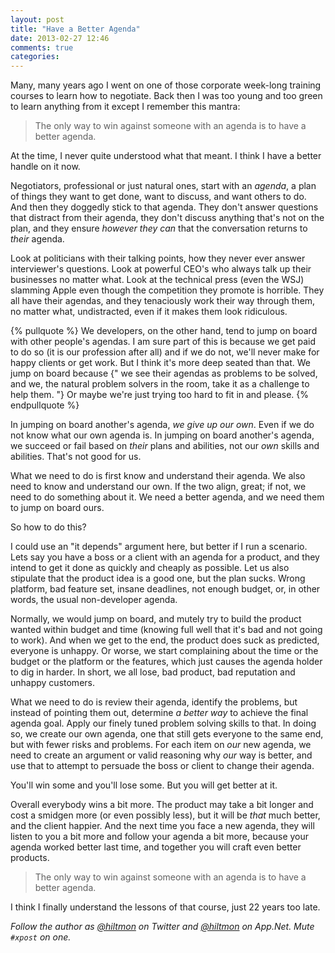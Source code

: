 ```yaml
---
layout: post
title: "Have a Better Agenda"
date: 2013-02-27 12:46
comments: true
categories: 
---
```


Many, many years ago I went on one of those corporate week-long training courses to learn how to negotiate. Back then I was too young and too green to learn anything from it except I remember this mantra:

> The only way to win against someone with an agenda is to have a better agenda.

At the time, I never quite understood what that meant. I think I have a better handle on it now.

Negotiators, professional or just natural ones, start with an *agenda*, a plan of things they want to get done, want to discuss, and want others to do. And then they doggedly stick to that agenda. They don't answer questions that distract from their agenda, they don't discuss anything that's not on the plan, and they ensure *however they can* that the conversation returns to *their* agenda.

Look at politicians with their talking points, how they never ever answer interviewer's questions. Look at powerful CEO's who always talk up their businesses no matter what. Look at the technical press (even the WSJ) slamming Apple even though the competition they promote is horrible. They all have their agendas, and they tenaciously work their way through them, no matter what, undistracted, even if it makes them look ridiculous.

{% pullquote %}
We developers, on the other hand, tend to jump on board with other people's agendas. I am sure part of this is because we get paid to do so (it is our profession after all) and if we do not, we'll never make for happy clients or get work. But I think it's more deep seated than that. We jump on board because {" we see their agendas as problems to be solved, and we, the natural problem solvers in the room, take it as a challenge to help them. "} Or maybe we're just trying too hard to fit in and please.
{% endpullquote %}

In jumping on board another's agenda, *we give up our own*. Even if we do not know what our own agenda is. In jumping on board another's agenda, we succeed or fail based on *their* plans and abilities, not our *own* skills and abilities. That's not good for us.

What we need to do is first know and understand their agenda. We also need to know and understand our own. If the two align, great; if not, we need to do something about it. We need a better agenda, and we need them to jump on board ours.

So how to do this?

I could use an "it depends" argument here, but better if I run a scenario. Lets say you have a boss or a client with an agenda for a product, and they intend to get it done as quickly and cheaply as possible. Let us also stipulate that the product idea is a good one, but the plan sucks. Wrong platform, bad feature set, insane deadlines, not enough budget, or, in other words, the usual non-developer agenda.

Normally, we would jump on board, and mutely try to build the product wanted within budget and time (knowing full well that it's bad and not going to work). And when we get to the end, the product does suck as predicted, everyone is unhappy. Or worse, we start complaining about the time or the budget or the platform or the features, which just causes the agenda holder to dig in harder. In short, we all lose, bad product, bad reputation and unhappy customers.

What we need to do is review their agenda, identify the problems, but instead of pointing them out, determine *a better way* to achieve the final agenda goal. Apply our finely tuned problem solving skills to that. In doing so, we create our own agenda, one that still gets everyone to the same end, but with fewer risks and problems. For each item on *our* new agenda, we need to create an argument or valid reasoning why *our* way is better, and use that to attempt to persuade the boss or client to change their agenda.

You'll win some and you'll lose some. But you will get better at it.

Overall everybody wins a bit more. The product may take a bit longer and cost a smidgen more (or even possibly less), but it will be *that* much better, and the client happier. And the next time you face a new agenda, they will listen to you a bit more and follow your agenda a bit more, because your agenda worked better last time, and together you will craft even better products.

> The only way to win against someone with an agenda is to have a better agenda.

I think I finally understand the lessons of that course, just 22 years too late.

*Follow the author as [@hiltmon](http://https://twitter.com/hiltmon) on Twitter and [@hiltmon](http://alpha.app.net/hiltmon) on App.Net. Mute `#xpost` on one.*